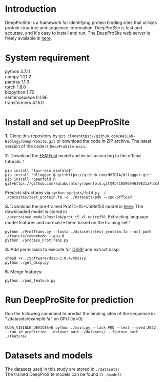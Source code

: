# Introduction
DeepProSite is a framework for identifying protein binding sites that utilizes protein structure and sequence information. 
DeepProSite is fast and accurate, and it's easy to install and run. The DeepProSite web server is freely available in [here](https://inner.wei-group.net/DeepProSite).

# System requirement
python  3.7.11  
numpy  1.21.2  
pandas  1.1.3  
torch  1.8.0  
biopython  1.79  
sentencepiece 0.1.96  
transformers 4.15.0

# Install and set up DeepProSite
**1.** Clone this repository by `git clonehttps://github.com/WeiLab-Biology/DeepProSite.git` or download the code in ZIP archive. The latest version of the code is `DeepProSite-main`.  

**2.** Download the [ESMFold](https://github.com/facebookresearch/esm) model and install according to the official tutorials：
```
pip install "fair-esm[esmfold]"
pip install 'dllogger @ git+https://github.com/NVIDIA/dllogger.git'
pip install 'openfold @ git+https://github.com/aqlaboratory/openfold.git@4b41059694619831a7db195b7e0988fc4ff3a307'
```  
Predicts structures via `python scripts/fold.py -i ./datastes/test_protein.fa -o ./datasets/pdb --cpu-offload`  

**3.** Download the pre-trained ProtT5-XL-UniRef50 model in [here](https://github.com/agemagician/ProtTrans). The downloaded model is stored in `./pretrained_model/Rostlab/prot_t5_xl_uniref50`.  Extracting language model features and normalize them based on the training set：
```
python ./ProtTrans.py --fasta ./datasets/test_protein.fa --out_path ./feature/rawembedd --gpu 0
python ./process_ProtTrans.py
```
**4.** Add permission to execute for [DSSP](https://github.com/cmbi/dssp)  and extract dssp:
```
chmod +x ./Software/dssp-2.0.4/mkdssp
python ./get_dssp.py 
```
**5.** Merge features:
```
python ./pad_feature.py 
```
# Run DeepProSite for prediction
Run the following command to predict the binding sites of the sequence in "./datasets/example.fa" on GPU (id=0):
```
CUDA_VISIBLE_DEVICES=0 python ./main.py --task PRO --test --seed 2022 --run_id prediction --dataset_path ./datasets/ --feature_path ./feature/
```
# Datasets and models
The datasets used in this study are stored in `./datasets/`  
The trained DeepProSite models can be found in `./model/`
